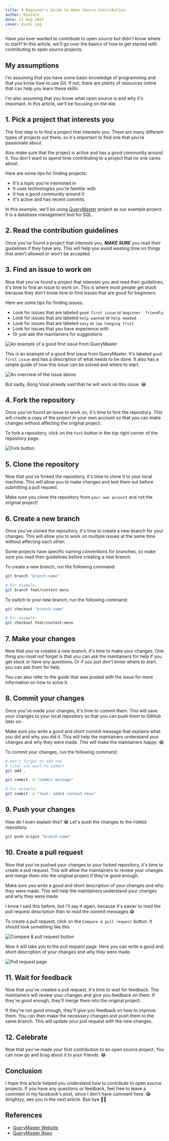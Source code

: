 ```yaml
---
title: A Beginner's Guide to Open Source Contribution
author: RinYato
date: 21 Aug 2023
cover: ducks.jpg
---
```


Have you ever wanted to contribute to open source but didn't know
where to start? In this article, we'll go over the basics of how
to get started with contributing to open source projects.

## My assumptions

I'm assuming that you have some basic knowledge of programming and
that you know how to use Git. If not, there are plenty of resources
online that can help you learn these skills.

I'm also assuming that you know what open source is and why it's
important. In this article, we'll be focusing on the `HOW`.

## 1. Pick a project that interests you

The first step is to find a project that interests you. There are
many different types of projects out there, so it's important to
find one that you're passionate about.

Also make sure that the project is active and has a good community
around it. You don't want to spend time contributing to a project
that no one cares about.

Here are some tips for finding projects:

- It's a topic you're interested in
- It uses technologies you're familiar with
- It has a good community around it
- It's active and has recent commits

In this example, we'll be using
[QueryMaster](https://github.com/invisal/query-master)
project as our example project. It is a database management
tool for SQL.

## 2. Read the contribution guidelines

Once you've found a project that interests you, **_MAKE SURE_** you
read their guidelines if they have any. This will help you avoid
wasting time on things that aren't allowed or won't be accepted.

## 3. Find an issue to work on

Now that you've found a project that interests you and read their
guidelines, it's time to find an issue to work on. This is where
most people get stuck because they don't know how to find issues
that are good for beginners.

Here are some tips for finding issues:

- Look for issues that are labeled `good first issue` or `beginner  friendly`
- Look for issues that are labeled `help wanted` or `help needed`
- Look for issues that are labeled `easy` or `low hanging fruit`
- Look for issues that you have experience with
- Or just ask the maintainers for suggestions

![An example of a good first issue from QueryMaster](/blogs/open-source-guide/good-first-issue.png)

This is an example of a good first issue from QueryMaster. It's
labeled `good first issue` and has a description of what needs to
be done. It also has a simple guide of how this issue can be
solved and where to start.

![An overview of the issue above](/blogs/open-source-guide/good-first-issue-overview.png)

But sadly, Bong Visal already said that he will work on this issue. 😂

## 4. Fork the repository

Once you've found an issue to work on, it's time to fork the
repository. This will create a copy of the project in your own
account so that you can make changes without affecting the original
project.

To fork a repository, click on the `Fork` button in the top right
corner of the repository page.

![Fork button](/blogs/open-source-guide/fork.png)

## 5. Clone the repository

Now that you've forked the repository, it's time to clone it to
your local machine. This will allow you to make changes and test
them out before submitting a pull request.

Make sure you clone the repository from `your own account` and not
the original project!

## 6. Create a new branch

Once you've cloned the repository, it's time to create a new branch
for your changes. This will allow you to work on multiple issues at
the same time without affecting each other.

Some projects have specific naming conventions for branches,
so make sure you read their guidelines before creating a new branch.

To create a new branch, run the following command:

```bash
git branch "branch-name"

# For example:
git branch feat/context-menu
```

To switch to your new branch, run the following command:

```bash
git checkout "branch-name"

# For example:
git checkout feat/context-menu
```

## 7. Make your changes

Now that you've created a new branch, it's time to make your
changes. One thing you must not forget is that you can ask the
maintainers for help if you get stuck or have any questions.
Or if you just don't know where to start, you can ask them for help.

You can also refer to the guide that was posted with the issue for
more information on how to solve it.

## 8. Commit your changes

Once you've made your changes, it's time to commit them. This will
save your changes to your local repository so that you can push
them to GitHub later on.

Make sure you write a good and short commit message that explains
what you did and why you did it. This will help the maintainers
understand your changes and why they were made. This will make the
maintainers happy. 😂

To commit your changes, run the following command:

```bash
# Don't forget to add the
# files you want to commit
git add .

git commit -m "commit message"

# For example:
git commit -m "feat: added context menu"
```

## 9. Push your changes

How do I even explain this? 😂
Let's push the changes to the `FORKED` repository.

```bash
git push origin "branch-name"
```

## 10. Create a pull request

Now that you've pushed your changes to your forked repository, it's
time to create a pull request. This will allow the maintainers to
review your changes and merge them into the original project if
they're good enough.

Make sure you write a good and short description of your changes
and why they were made. This will help the maintainers understand
your changes and why they were made.

I know I said this before, but I'll say it again, because it's easier
to read the pull request description than to read the commit messages.😂

To create a pull request, click on the `Compare & pull request`
button. It should look something like this

![Compare & pull request button](/blogs/open-source-guide/pull-request-button.png)

Now it will take you to the pull request page. Here you can write
a good and short description of your changes and why they were made.

![Pull request page](/blogs/open-source-guide/pull-request-message.png)

## 11. Wait for feedback

Now that you've created a pull request, it's time to wait for
feedback. The maintainers will review your changes and give you
feedback on them. If they're good enough, they'll merge them into
the original project.

If they're not good enough, they'll give you feedback on how to
improve them. You can then make the necessary changes and push them
to the same branch. This will update your pull request with the
new changes.

## 12. Celebrate

Now that you've made your first contribution to an open source
project, You can now go and brag about it to your friends. 😂

## Conclusion

I hope this article helped you understand how to contribute to open
source projects. If you have any questions or feedback, feel free
to leave a comment in my facebook's post, since I don't have comment here. 😂 Alrightyy, see you in the next article. Bye bye 👋🍀

## References

- [QueryMaster Website](https://querymaster.io)
- [QueryMaster Repo](https://github.com/invisal/query-master)
